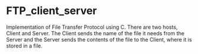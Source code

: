 # FTP_client_server
Implementation of File Transfer Protocol using C. There are two hosts, Client and Server. The Client sends the name of the file it needs from the Server and the Server sends the contents of the file to the Client, where it is stored in a file.

